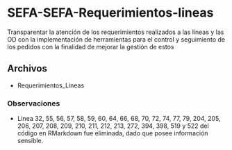 # SEFA-SEFA-Requerimientos-lineas
Transparentar la atención de los requerimientos realizados a las líneas y las OD con la implementación de herramientas para el control y seguimiento de los pedidos con la finalidad de mejorar la gestión de estos

## Archivos
- Requerimientos_Lineas

### Observaciones
- Linea 32, 55, 56, 57, 58, 59, 60, 64, 66, 68, 70, 72, 74, 77, 79, 204, 205, 206, 207, 208, 209, 210, 211, 212, 213, 272, 394, 398, 519 y 522  del código en RMarkdown fue eliminada, dado que posee información sensible.

